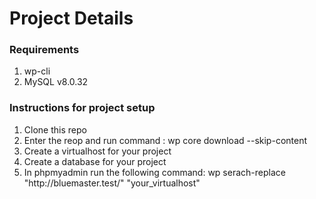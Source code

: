 <h1>Project Details</h1>

<h3>Requirements</h3>
<ol>
    <li>wp-cli</li>
    <li>MySQL v8.0.32</li>
</ol>

<h3>Instructions for project setup</h3>
<ol>
    <li>Clone this repo</li>
    <li>Enter the reop and run command : wp core download --skip-content</li>
    <li>Create a virtualhost for your project</li>
    <li>Create a database for your project</li>
    <li>In phpmyadmin run the following command: wp serach-replace "http://bluemaster.test/" "your_virtualhost"</li>
</ol>